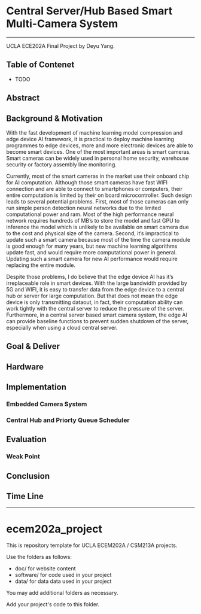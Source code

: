# Central Server/Hub Based Smart Multi-Camera System
----------
UCLA ECE202A Final Project by Deyu Yang. 

## Table of Contenet
* TODO


## Abstract

## Background & Motivation
With the fast development of machine learning model compression and edge device AI framework, it is practical to deploy machine learning programmes to edge devices, more and more electronic devices are able to become smart devices. One of the most important areas is smart cameras. Smart cameras can be widely used in personal home security, warehouse security or factory assembly line monitoring. 

Currently, most of the smart cameras in the market use their onboard chip for AI computation. Although those smart cameras have fast WIFI connection and are able to connect to smartphones or computers, their entire computation is limited by their on board microcontroller.  Such design leads to several potential problems. First, most of those cameras can only run simple person detection neural networks due to the limited computational power and ram. Most of the high performance neural network requires hundreds of MB’s to store the model and fast GPU to inference the model which is unlikely to be available on smart camera due to the cost and physical size of the camera.  Second, it’s impractical to update such a smart camera because most of the time the camera module is good enough for many years, but new machine learning algorithms update fast, and would require more computational power in general. Updating such a smart camera for new AI performance would require replacing the entire module. 

Despite those problems, I do believe that the edge device AI has it’s irreplaceable role in smart devices. With the large bandwidth provided by 5G and WIFI, it is easy to transfer data from the edge device to a central hub or server for large computation. But that does not mean the edge device is only transmitting dataout, in fact, their computation ability can work tightly with the central server to reduce the pressure of the server. Furthermore, in a central server based smart camera system, the edge AI can provide baseline functions to prevent sudden shutdown of the server, especially when using a cloud central server. 


## Goal & Deliver



## Hardware

## Implementation

### Embedded Camera System

### Central Hub and Priorty Queue Scheduler

## Evaluation

### Weak Point

## Conclusion


## Time Line
----------------
# ecem202a_project
This is repository template for UCLA ECEM202A / CSM213A projects.

Use the folders as follows:

* doc/ for website content
* software/ for code used in your project
* data/ for data data used in your project

You may add additional folders as necessary.

Add your project's code to this folder.